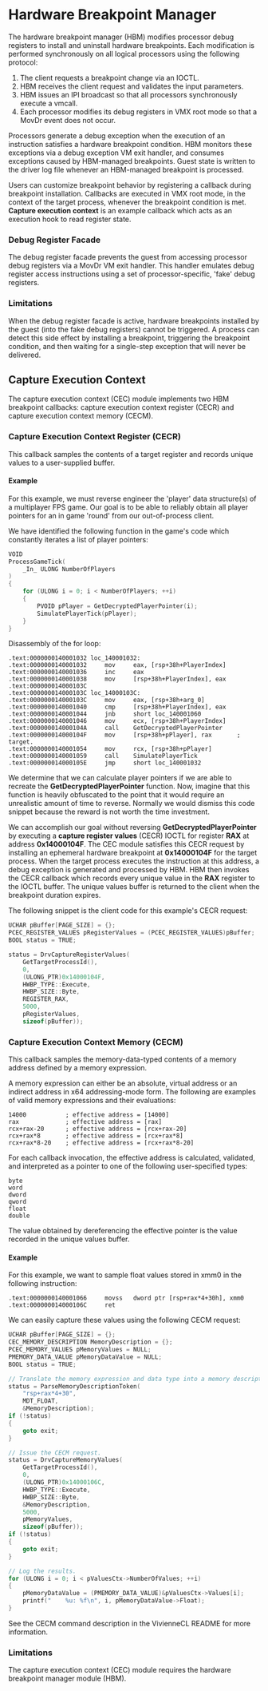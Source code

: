 Hardware Breakpoint Manager
===========================

The hardware breakpoint manager (HBM) modifies processor debug registers to install and uninstall hardware breakpoints. Each modification is performed synchronously on all logical processors using the following protocol:

1. The client requests a breakpoint change via an IOCTL.
2. HBM receives the client request and validates the input parameters.
3. HBM issues an IPI broadcast so that all processors synchronously execute a vmcall.
4. Each processor modifies its debug registers in VMX root mode so that a MovDr event does not occur.

Processors generate a debug exception when the execution of an instruction satisfies a hardware breakpoint condition. HBM monitors these exceptions via a debug exception VM exit handler, and consumes exceptions caused by HBM-managed breakpoints. Guest state is written to the driver log file whenever an HBM-managed breakpoint is processed.

Users can customize breakpoint behavior by registering a callback during breakpoint installation. Callbacks are executed in VMX root mode, in the context of the target process, whenever the breakpoint condition is met. **Capture execution context** is an example callback which acts as an execution hook to read register state.

### Debug Register Facade
The debug register facade prevents the guest from accessing processor debug registers via a MovDr VM exit handler. This handler emulates debug register access instructions using a set of processor-specific, 'fake' debug registers.

### Limitations

When the debug register facade is active, hardware breakpoints installed by the guest (into the fake debug registers) cannot be triggered. A process can detect this side effect by installing a breakpoint, triggering the breakpoint condition, and then waiting for a single-step exception that will never be delivered.


## Capture Execution Context
The capture execution context (CEC) module implements two HBM breakpoint callbacks: capture execution context register (CECR) and capture execution context memory (CECM).

### Capture Execution Context Register (CECR)
This callback samples the contents of a target register and records unique values to a user-supplied buffer.

#### Example
For this example, we must reverse engineer the 'player' data structure(s) of a multiplayer FPS game. Our goal is to be able to reliably obtain all player pointers for an in game 'round' from our out-of-process client.

We have identified the following function in the game's code which constantly iterates a list of player pointers:

```C++
VOID
ProcessGameTick(
    _In_ ULONG NumberOfPlayers
)
{
    for (ULONG i = 0; i < NumberOfPlayers; ++i)
    {
        PVOID pPlayer = GetDecryptedPlayerPointer(i);
        SimulatePlayerTick(pPlayer);
    }
}
```

Disassembly of the for loop:

```
.text:0000000140001032 loc_140001032:
.text:0000000140001032     mov     eax, [rsp+38h+PlayerIndex]
.text:0000000140001036     inc     eax
.text:0000000140001038     mov     [rsp+38h+PlayerIndex], eax
.text:000000014000103C
.text:000000014000103C loc_14000103C:
.text:000000014000103C     mov     eax, [rsp+38h+arg_0]
.text:0000000140001040     cmp     [rsp+38h+PlayerIndex], eax
.text:0000000140001044     jnb     short loc_140001060
.text:0000000140001046     mov     ecx, [rsp+38h+PlayerIndex]
.text:000000014000104A     call    GetDecryptedPlayerPointer
.text:000000014000104F     mov     [rsp+38h+pPlayer], rax       ; target.
.text:0000000140001054     mov     rcx, [rsp+38h+pPlayer]
.text:0000000140001059     call    SimulatePlayerTick
.text:000000014000105E     jmp     short loc_140001032
```

We determine that we can calculate player pointers if we are able to recreate the **GetDecryptedPlayerPointer** function. Now, imagine that this function is heavily obfuscated to the point that it would require an unrealistic amount of time to reverse. Normally we would dismiss this code snippet because the reward is not worth the time investment.

We can accomplish our goal without reversing **GetDecryptedPlayerPointer** by executing a **capture register values** (CECR) IOCTL for register **RAX** at address **0x14000104F**. The CEC module satisfies this CECR request by installing an ephemeral hardware breakpoint at **0x14000104F** for the target process. When the target process executes the instruction at this address, a debug exception is generated and processed by HBM. HBM then invokes the CECR callback which records every unique value in the **RAX** register to the IOCTL buffer. The unique values buffer is returned to the client when the breakpoint duration expires.

The following snippet is the client code for this example's CECR request:

```C++
UCHAR pBuffer[PAGE_SIZE] = {};
PCEC_REGISTER_VALUES pRegisterValues = (PCEC_REGISTER_VALUES)pBuffer;
BOOL status = TRUE;

status = DrvCaptureRegisterValues(
    GetTargetProcessId(),
    0,
    (ULONG_PTR)0x14000104F,
    HWBP_TYPE::Execute,
    HWBP_SIZE::Byte,
    REGISTER_RAX,
    5000,
    pRegisterValues,
    sizeof(pBuffer));
```

### Capture Execution Context Memory (CECM)
This callback samples the memory-data-typed contents of a memory address defined by a memory expression.

A memory expression can either be an absolute, virtual address or an indirect address in x64 addressing-mode form. The following are examples of valid memory expressions and their evaluations:

    14000           ; effective address = [14000]
    rax             ; effective address = [rax]
    rcx+rax-20      ; effective address = [rcx+rax-20]
    rcx+rax*8       ; effective address = [rcx+rax*8]
    rcx+rax*8-20    ; effective address = [rcx+rax*8-20]

For each callback invocation, the effective address is calculated, validated, and interpreted as a pointer to one of the following user-specified types:

    byte
    word
    dword
    qword
    float
    double

The value obtained by dereferencing the effective pointer is the value recorded in the unique values buffer.

#### Example
For this example, we want to sample float values stored in xmm0 in the following instruction:

```
.text:0000000140001066     movss   dword ptr [rsp+rax*4+30h], xmm0
.text:000000014000106C     ret
```

We can easily capture these values using the following CECM request:

```C++
UCHAR pBuffer[PAGE_SIZE] = {};
CEC_MEMORY_DESCRIPTION MemoryDescription = {};
PCEC_MEMORY_VALUES pMemoryValues = NULL;
PMEMORY_DATA_VALUE pMemoryDataValue = NULL;
BOOL status = TRUE;

// Translate the memory expression and data type into a memory description.
status = ParseMemoryDescriptionToken(
    "rsp+rax*4+30",
    MDT_FLOAT,
    &MemoryDescription);
if (!status)
{
    goto exit;
}

// Issue the CECM request.
status = DrvCaptureMemoryValues(
    GetTargetProcessId(),
    0,
    (ULONG_PTR)0x14000106C,
    HWBP_TYPE::Execute,
    HWBP_SIZE::Byte,
    &MemoryDescription,
    5000,
    pMemoryValues,
    sizeof(pBuffer));
if (!status)
{
    goto exit;
}

// Log the results.
for (ULONG i = 0; i < pValuesCtx->NumberOfValues; ++i)
{
    pMemoryDataValue = (PMEMORY_DATA_VALUE)&pValuesCtx->Values[i];
    printf("    %u: %f\n", i, pMemoryDataValue->Float);
}
```

See the CECM command description in the VivienneCL README for more information.

### Limitations

The capture execution context (CEC) module requires the hardware breakpoint manager module (HBM).
